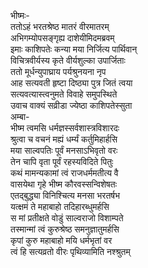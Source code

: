 भीष्मः-  
ततोऽहं भरतश्रेष्ठ मातरं वीरमातरम्  
अभिगम्योपसङ्गृह्य दाशेयीमिदमब्रवम्  
इमाः काशिपतेः कन्या मया निर्जित्य पार्थिवान्  
विचित्रवीर्यस्य कृते वीर्यशुल्का उपार्जिताः  
ततो मूर्धन्युपाघ्राय पर्यश्रुनयना नृप  
आह सत्यवती हृष्टा दिष्ठ्या पुत्र जितं त्वया  
सत्यवत्यास्त्वनुमते विवाहे समुपस्थिते  
उवाच वाक्यं सव्रीडा ज्येष्ठा काशिपतेस्सुता  
अम्बा-  
भीष्म त्वमसि धर्मज्ञस्सर्वशास्त्रविशारदः  
श्रुत्वा च वचनं मह्यं धर्म्यं कर्तुमिहार्हसि  
मया साल्वपतिः पूर्वं मनसाऽभिवृतो वरः  
तेन चापि वृता पूर्वं रहस्यविदिते पितुः  
कथं मामन्यकामां त्वं राजधर्ममतीत्य वै  
वासयेथा गृहे भीष्म कौरवस्सन्विशेषतः  
एतद्बुद्ध्या विनिश्चित्य मनसा भरतर्षभ  
यत्क्षमं ते महाबाहो तदिहारब्धुमर्हसि  
स मां प्रतीक्षते वोडुं साल्वराजो विशाम्पते  
तस्मान्मां त्वं कुरुश्रेष्ठ समनुज्ञातुमर्हसि  
कृपां कुरु महाबाहो मयि धर्मभृतां वर  
त्वं हि सत्यव्रतो वीरः पृथिव्यामिति नश्श्रुतम्  
